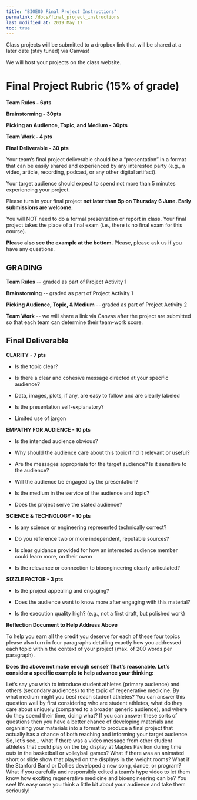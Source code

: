 ```yaml
---
title: "BIOE80 Final Project Instructions"
permalink: /docs/final_project_instructions
last_modified_at: 2019 May 17
toc: true
---
```



Class projects will be submitted to a dropbox link that will be shared at a later date (stay tuned) via Canvas! 

We will host your projects on the class website.

# Final Project Rubric (15% of grade)

**Team Rules - 6pts**

**Brainstorming - 30pts**

**Picking an Audience, Topic, and Medium - 30pts**

**Team Work - 4 pts**

**Final Deliverable - 30 pts**


Your team’s final project deliverable should be a “presentation” in a format that can be easily shared and experienced by any interested party (e.g., a video, article, recording, podcast, or any other digital artifact). 

Your target audience should expect to spend not more than 5 minutes experiencing your project. 

Please turn in your final project **not later than 5p on Thursday 6 June.  Early submissions are welcome.**

You will NOT need to do a formal presentation or report in class.   Your final project takes the place of a final exam (i.e., there is no final exam for this course).

**Please also see the example at the bottom.**  Please, please ask us if you have any questions.   


## GRADING


**Team Rules** -- graded as part of Project Activity 1

**Brainstorming** -- graded as part of Project Activity 1

**Picking Audience, Topic, & Medium** -- graded as part of Project Activity 2

**Team Work** -- we will share a link via Canvas after the project are submitted so that each team can determine their team-work score.


## Final Deliverable 


**CLARITY - 7 pts**

- Is the topic clear?

- Is there a clear and cohesive message directed at your specific audience? 

- Data, images, plots, if any, are easy to follow and are clearly labeled 

- Is the presentation self-explanatory?

- Limited use of jargon

**EMPATHY FOR AUDIENCE - 10 pts**

- Is the intended audience obvious?

- Why should the audience care about this topic/find it relevant or useful?

- Are the messages appropriate for the target audience? Is it sensitive to the audience? 

- Will the audience be engaged by the presentation? 

- Is the medium in the service of the audience and topic?

- Does the project serve the stated audience? 

**SCIENCE & TECHNOLOGY - 10 pts**

- Is any science or engineering represented technically correct?

- Do you reference two or more independent, reputable sources? 

- Is clear guidance provided for how an interested audience member could learn more, on their ownn

- Is the relevance or connection to bioengineering clearly articulated?

**SIZZLE FACTOR - 3 pts**

- Is the project appealing and engaging? 

- Does the audience want to know more after engaging with this material?

- Is the execution quality high? (e.g., not a first draft, but polished work)

**Reflection Document to Help Address Above**

To help you earn all the credit you deserve for each of these four topics please also turn in four paragraphs detailing exactly how you addressed each topic within the context of your project (max. of 200 words per paragraph).  


**Does the above not make enough sense?  That’s reasonable.  Let’s consider a specific example to help advance your thinking:**

Let’s say you wish to introduce student athletes (primary audience) and others (secondary audiences) to the topic of regenerative medicine.  By what medium might you best reach student athletes?  You can answer this question well by first considering who are student athletes, what do they care about uniquely (compared to a broader generic audience), and where do they spend their time, doing what?  If you can answer these sorts of questions then you have a better chance of developing materials and organizing your materials into a format to produce a final project that actually has a chance of both reaching and informing your target audience.  So, let’s see… what if there was a video message from other student athletes that could play on the big display at Maples Pavilion during time outs in the basketball or volleyball games?  What if there was an animated short or slide show that played on the displays in the weight rooms?  What if the Stanford Band or Dollies developed a new song, dance, or program?  What if you carefully and responsibly edited a team’s hype video to let them know how exciting regenerative medicine and bioengineering can be?  You see!  It’s easy once you think a little bit about your audience and take them seriously! 
